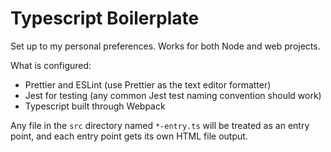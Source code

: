 # Typescript Boilerplate

Set up to my personal preferences. Works for both Node and web projects.

What is configured:

- Prettier and ESLint (use Prettier as the text editor formatter)
- Jest for testing (any common Jest test naming convention should work)
- Typescript built through Webpack

Any file in the `src` directory named `*-entry.ts` will be treated as an entry point, and each entry point gets its own HTML file output.
